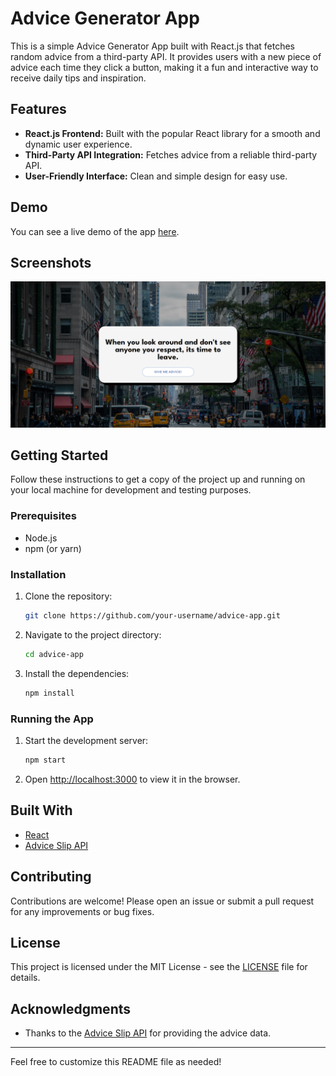# Advice Generator App

This is a simple Advice Generator App built with React.js that fetches random advice from a third-party API. It provides users with a new piece of advice each time they click a button, making it a fun and interactive way to receive daily tips and inspiration.

## Features

- **React.js Frontend:** Built with the popular React library for a smooth and dynamic user experience.
- **Third-Party API Integration:** Fetches advice from a reliable third-party API.
- **User-Friendly Interface:** Clean and simple design for easy use.

## Demo

You can see a live demo of the app [here](#).

## Screenshots

![Screenshot 1](public/Advice-App.png)

## Getting Started

Follow these instructions to get a copy of the project up and running on your local machine for development and testing purposes.

### Prerequisites

- Node.js
- npm (or yarn)

### Installation

1. Clone the repository:
    ```bash
    git clone https://github.com/your-username/advice-app.git
    ```
2. Navigate to the project directory:
    ```bash
    cd advice-app
    ```
3. Install the dependencies:
    ```bash
    npm install
    ```

### Running the App

1. Start the development server:
    ```bash
    npm start
    ```
2. Open [http://localhost:3000](http://localhost:3000) to view it in the browser.

## Built With

- [React](https://reactjs.org/)
- [Advice Slip API](https://api.adviceslip.com/)

## Contributing

Contributions are welcome! Please open an issue or submit a pull request for any improvements or bug fixes.

## License

This project is licensed under the MIT License - see the [LICENSE](LICENSE) file for details.

## Acknowledgments

- Thanks to the [Advice Slip API](https://api.adviceslip.com/) for providing the advice data.

---

Feel free to customize this README file as needed!
